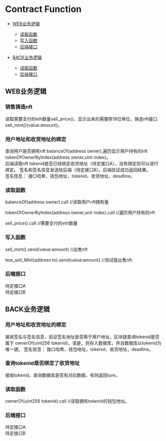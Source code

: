 # Contract Function
* [WEB业务逻辑](#WEB业务逻辑)
    * [读取函数](#读取函数)
    * [写入函数](#写入函数)
    * [后端接口](#后端接口)
    
* [BACK业务逻辑](#BACK业务逻辑)
    * [读取函数](#读取函数)
    * [后端接口](#后端接口)

## WEB业务逻辑
### 销售铸造nft 
读取需要支付的eth数量sell_price()，显示出来的需要除18位单位，铸造nft接口sell_mint(){value:amount}。

### 用户地址和收货地址的绑定
查询用户是否拥有nft balanceOf(address owner),遍历显示用户持有的nft tokenOfOwnerByIndex(address owner,uint index)。  
后端读取nft tokenid是否已经绑定收货地址（待定接口A），没有绑定则可以进行绑定。
签名和签名信息发送给后端（待定接口B）。后端验证成功返回结果。  
签名信息： 接口哈希，钱包地址，tokenid，收货地址，deadline。

### 读取函数
balanceOf(address owner).call                       //读取用户nft拥有量

tokenOfOwnerByIndex(address owner,uint index).call  //遍历用户持有的nft

sell_price().call                                   //需要支付的eth数量

### 写入函数
sell_mint().send{value:amount}                      //出售nft

test_sell_Mint(address to).send{value:amount}       //测试版出售nft

### 后端接口
待定接口A  
待定接口B  

## BACK业务逻辑
### 用户地址和收货地址的绑定
接收签名与签名信息，验证签名地址是否等于用户地址，区块链查询tokenid是否属于 ownerOf(uint256 tokenid)，诺是，则存入数据库，并且数据库以tokenid为唯一键。
签名信息： 接口哈希，钱包地址，tokenid，收货地址，deadline。
### 查询tokenid是否绑定了收货地址
接收tokenid，查询数据库是否有对应数据，有则返回ture。

### 读取函数
ownerOf(uint256 tokenid).call                       //读取拥有tokenid的钱包地址。

### 后端接口
待定接口A  
待定接口B  